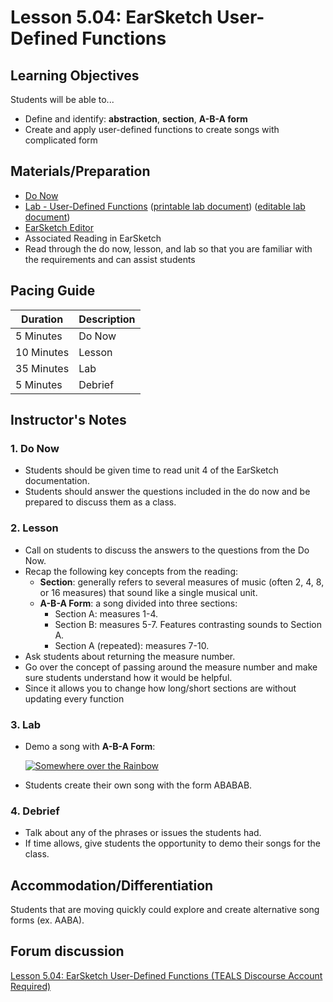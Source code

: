 # Lesson 5.04: EarSketch User-Defined Functions

## Learning Objectives

Students will be able to...

* Define and identify: **abstraction**, **section**, **A-B-A form**
* Create and apply user-defined functions to create songs with complicated form

## Materials/Preparation

* [Do Now][]
* [Lab - User-Defined Functions][] ([printable lab document][]) ([editable lab document][])
* [EarSketch Editor][]
* Associated Reading in EarSketch
* Read through the do now, lesson, and lab so that you are familiar with the requirements and can assist students

## Pacing Guide

| **Duration**   | **Description** |
| ---------- | ----------- |
| 5 Minutes  | Do Now      |
| 10 Minutes | Lesson      |
| 35 Minutes | Lab         |
| 5 Minutes | Debrief     |

## Instructor's Notes

### 1. Do Now

* Students should be given time to read unit 4 of the EarSketch documentation.
* Students should answer the questions included in the do now and be prepared to discuss them as a class.

### 2. Lesson

* Call on students to discuss the answers to the questions from the Do Now.
* Recap the following key concepts from the reading:
  * **Section**: generally refers to several measures of music (often 2, 4, 8, or 16 measures) that sound like a single musical unit.
  * **A-B-A Form**: a song divided into three sections:
    * Section A: measures 1-4.
    * Section B: measures 5-7. Features contrasting sounds to Section A.
    * Section A (repeated): measures 7-10.
* Ask students about returning the measure number.
* Go over the concept of passing around the measure number and make sure students understand how it would be helpful.
* Since it allows you to change how long/short sections are without updating every function

### 3. Lab

* Demo a song with **A-B-A Form**:

  [![Somewhere over the Rainbow](https://img.youtube.com/vi/PSZxmZmBfnU/0.jpg)](https://www.youtube.com/watch?v=PSZxmZmBfnU)

* Students create their own song with the form ABABAB.

### 4. Debrief

* Talk about any of the phrases or issues the students had.
* If time allows, give students the opportunity to demo their songs for the class.

## Accommodation/Differentiation

Students that are moving quickly could explore and create alternative song forms (ex. AABA).

## Forum discussion

[Lesson 5.04: EarSketch User-Defined Functions (TEALS Discourse Account Required)](https://forums.tealsk12.org/c/2nd-semester-unit-5-earsketch/lesson-5-04-earsketch-user-defined-functions)

[Do Now]: do_now.md
[Lab - User-Defined Functions]: lab.md
[EarSketch Editor]: http://earsketch.gatech.edu/earsketch2/
[printable lab document]: https://github.com/TEALSK12/2nd-semester-introduction-to-computer-science/raw/master/units/5_unit/04_lesson/lab.pdf
[editable lab document]: https://github.com/TEALSK12/2nd-semester-introduction-to-computer-science/raw/master/units/5_unit/04_lesson/lab.docx
